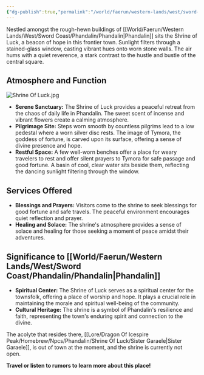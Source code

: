 ```yaml
---
{"dg-publish":true,"permalink":"/world/faerun/western-lands/west/sword-coast/phandalin/shrine-of-luck/"}
---
```


Nestled amongst the rough-hewn buildings of [[World/Faerun/Western Lands/West/Sword Coast/Phandalin/Phandalin\|Phandalin]] sits the Shrine of Luck, a beacon of hope in this frontier town. Sunlight filters through a stained-glass window, casting vibrant hues onto worn stone walls. The air hums with a quiet reverence, a stark contrast to the hustle and bustle of the central square.
## Atmosphere and Function

![Shrine Of Luck.jpg](/img/user/Images/Locations/West/Sword%20Coast/Phandalin/Shrine%20Of%20Luck.jpg)

- **Serene Sanctuary:** The Shrine of Luck provides a peaceful retreat from the chaos of daily life in Phandalin. The sweet scent of incense and vibrant flowers create a calming atmosphere.
- **Pilgrimage Site:** Steps worn smooth by countless pilgrims lead to a low pedestal where a worn silver disc rests. The image of Tymora, the goddess of fortune, is carved upon its surface, offering a sense of divine presence and hope.
- **Restful Space:** A few well-worn benches offer a place for weary travelers to rest and offer silent prayers to Tymora for safe passage and good fortune. A basin of cool, clear water sits beside them, reflecting the dancing sunlight filtering through the window.

## Services Offered

- **Blessings and Prayers:** Visitors come to the shrine to seek blessings for good fortune and safe travels. The peaceful environment encourages quiet reflection and prayer.
- **Healing and Solace:** The shrine's atmosphere provides a sense of solace and healing for those seeking a moment of peace amidst their adventures.

## Significance to [[World/Faerun/Western Lands/West/Sword Coast/Phandalin/Phandalin\|Phandalin]]

- **Spiritual Center:** The Shrine of Luck serves as a spiritual center for the townsfolk, offering a place of worship and hope. It plays a crucial role in maintaining the morale and spiritual well-being of the community.
- **Cultural Heritage:** The shrine is a symbol of Phandalin's resilience and faith, representing the town's enduring spirit and connection to the divine.

The acolyte that resides there, [[Lore/Dragon Of Icespire Peak/Homebrew/Npcs/Phandalin/Shrine Of Luck/Sister Garaele\|Sister Garaele]], is out of town at the moment, and the shrine is currently not open.

**Travel or listen to rumors to learn more about this place!**

